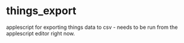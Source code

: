 things_export
=============

applescript for exporting things data to csv - needs to be run from the applescript editor right now.
